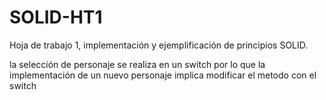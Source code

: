 # SOLID-HT1
Hoja de trabajo 1, implementación y ejemplificación de principios SOLID.

la selección de personaje se realiza en un switch por lo que la implementación de un nuevo personaje implica modificar el metodo con el switch


